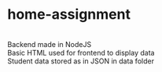 # home-assignment
<br/>
Backend made in NodeJS 
<br/>
Basic HTML used for frontend to display data
<br/>
Student data stored as in JSON in data folder
